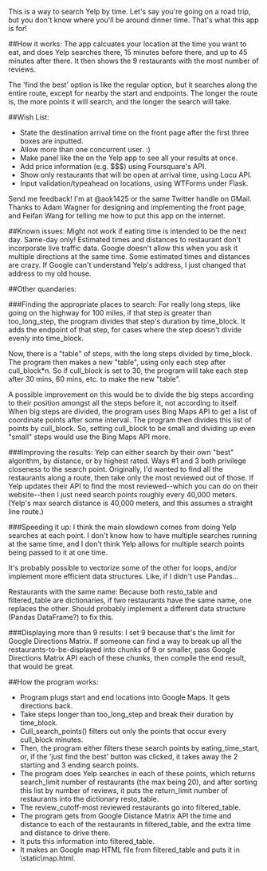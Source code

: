 This is a way to search Yelp by time. Let's say you're going on a road trip, but you don't know where you'll be around dinner time. That's what this app is for!

##How it works:
The app calcuates your location at the time you want to eat, and does Yelp searches there, 15 minutes before there, and up to 45 minutes after there. It then shows the 9 restaurants with the most number of reviews.

The 'find the best' option is like the regular option, but it searches along the entire route, except for nearby the start and endpoints. The longer the route is, the more points it will search, and the longer the search will take.

##Wish List:
* State the destination arrival time on the front page after the first three boxes are inputted.
* Allow more than one concurrent user. :)
* Make panel like the on the Yelp app to see all your results at once.
* Add price information (e.g. $$$) using Foursquare's API.
* Show only restaurants that will be open at arrival time, using Locu API.
* Input validation/typeahead on locations, using WTForms under Flask.

Send me feedback! I'm at @aok1425 or the same Twitter handle on GMail. Thanks to Adam Wagner for designing and implementing the front page, and Feifan Wang for telling me how to put this app on the internet.

##Known issues:
Might not work if eating time is intended to be the next day. Same-day only!
Estimated times and distances to restaurant don't incorporate live traffic data. Google doesn't allow this when you ask it multiple directions at the same time.
Some estimated times and distances are crazy. If Google can't understand Yelp's address, I just changed that address to my old house.



##Other quandaries:

###Finding the appropriate places to search:
For really long steps, like going on the highway for 100 miles, if that step is greater than too_long_step, the program divides that step's duration by time_block. It adds the endpoint of that step, for cases where the step doesn't divide evenly into time_block.

Now, there is a "table" of steps, with the long steps divided by time_block. The program then makes a new "table", using only each step after cull_block*n. So if cull_block is set to 30, the program will take each step after 30 mins, 60 mins, etc. to make the new "table".

A possible improvement on this would be to divide the big steps according to their position amongst all the steps before it, not according to itself. When big steps are divided, the program uses Bing Maps API to get a list of coordinate points after some interval. The program then divides this list of points by cull_block. So, setting cull_block to be small and dividing up even "small" steps would use the Bing Maps API more.

###Improving the results:
Yelp can either search by their own "best" algorithm, by distance, or by highest rated. Ways #1 and 3 both privilege closeness to the search point. Originally, I'd wanted to find all the restaurants along a route, then take only the most reviewed out of those. If Yelp updates their API to find the most reviewed--which you can do on their website--then I just need search points roughly every 40,000 meters. (Yelp's max search distance is 40,000 meters, and this assumes a straight line route.)

###Speeding it up:
I think the main slowdown comes from doing Yelp searches at each point. I don't know how to have multiple searches running at the same time, and I don't think Yelp allows for multiple search points being passed to it at one time.

It's probably possible to vectorize some of the other for loops, and/or implement more efficient data structures. Like, if I didn't use Pandas...

Restaurants with the same name:
Because both resto_table and filtered_table are dictionaries, if two restaurants have the same name, one replaces the other. Should probably implement a different data structure (Pandas DataFrame?) to fix this.

###Displaying more than 9 results:
I set 9 because that's the limit for Google Directions Matrix. If someone can find a way to break up all the restaurants-to-be-displayed into chunks of 9 or smaller, pass Google Directions Matrix API each of these chunks, then compile the end result, that would be great. 

##How the program works:
* Program plugs start and end locations into Google Maps. It gets directions back.
* Take steps longer than too_long_step and break their duration by time_block.
* Cull_search_points() filters out only the points that occur every cull_block minutes.
* Then, the program either filters these search points by eating_time_start, or, if the 'just find the best' button was clicked, it takes away the 2 starting and 3 ending search points.
* The program does Yelp searches in each of these points, which returns search_limit number of restaurants (the max being 20), and after sorting this list by number of reviews, it puts the return_limit number of restaurants into the dictionary resto_table.
* The review_cutoff-most reviewed restaurants go into filtered_table.
* The program gets from Google Distance Matrix API the time and distance to each of the restaurants in filtered_table, and the extra time and distance to drive there.
* It puts this information into filtered_table.
* It makes an Google map HTML file from filtered_table and puts it in \static\map.html.